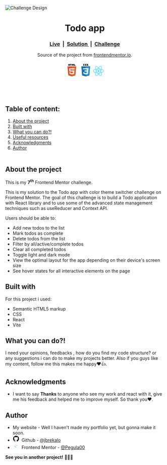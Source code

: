 ![Challenge Design](https://imageupload.io/ib/sVipvQDAbDURs2d_1699395355.png)

<div align="center">
 <h1>Todo app</h1>
 <h3>
    <!-- Github Pages Live -->
    <a href="https://todo-jbrekalo.netlify.app">Live</a>
    <span>&nbsp;|&nbsp;</span>
    <!-- Frontend Mentor Live solution -->
    <a href="#" title="Check My Solution on Frontend Mentor">
      Solution
    </a>
    <span>&nbsp;|&nbsp;</span>
    <!-- Frontend Mentor Challenge Link -->
    <a href="https://www.frontendmentor.io/challenges/todo-app-Su1_KokOW" title="Original Frontend Mentor Challenge Link">
      Challenge
    </a>
  </h3>
  <div>
     Source of the project from <a href="https://www.frontendmentor.io/" target="_blank">frontendmentor.io</a>.
  </div>
  <h5>
    <p>
      <img src="https://raw.githubusercontent.com/devicons/devicon/master/icons/html5/html5-original-wordmark.svg" alt="html5" width="40" height="40" title="HTML5"/>
      <img src="https://raw.githubusercontent.com/devicons/devicon/master/icons/css3/css3-original-wordmark.svg" alt="css3" width="40" height="40" title="CSS3"/>
      <img src="https://raw.githubusercontent.com/devicons/devicon/master/icons/react/react-original.svg" alt="javascript" width="35" height="35" title="React"/>
    </p>
  </h5>
</div>

<br>
<br>

## Table of content:

1. [About the project](#about-the-project)
1. [Built with](#built-with)
1. [What you can do?!](#what-you-can-do...?!)
1. [Useful resources](#useful-resources)
1. [Acknowledgments](#acknowledgments)
1. [Author](#author)
   <br>
   <br>

## About the project

This is my <strong>7<sup>th</sup></strong> Frontend Mentor challenge.

This is my solution to the Todo app with color theme switcher challenge on Frontend Mentor. The goal of this challenge is to build a Todo application with React library and to use some of the advanced state management techniques such as useReducer and Context API.

Users should be able to:

- Add new todos to the list
- Mark todos as complete
- Delete todos from the list
- Filter by all/active/complete todos
- Clear all completed todos
- Toggle light and dark mode
- View the optimal layout for the app depending on their device's screen size
- See hover states for all interactive elements on the page

## Built with

For this project i used:

- Semantic HTML5 markup
- CSS
- React
- Vite

## What you can do?!

I need your opinions, feedbacks , how do you find my code structure? or any suggestions i can do to make my projects better. Also if you guys like my content, follow me this makes me happy❤👍.

## Acknowledgments

- I want to say **Thanks** to anyone who see my work and react with it, give me his feedback and helped me to improve myself. So thank you❤.

## Author

- My website - Well I haven't made my portfolio yet, but gonna make it soon.
- <img src="https://raw.githubusercontent.com/devicons/devicon/1a5dbfa142a9677d6ddaa05d05f377ac23af9a2e/icons/github/github-original.svg" width="20" height="20"/> &nbsp;Github - [@jbrekalo](https://github.com/jbrekalo)
- <img src="https://raw.githubusercontent.com/MohamedAridah/hosted-assets/main/FEM.png" width="20" height="20"/> &nbsp;Frontend Mentor - [@Pegula00](https://www.frontendmentor.io/profile/Pegula00)

**See you in another project!** 👋👩‍💻
